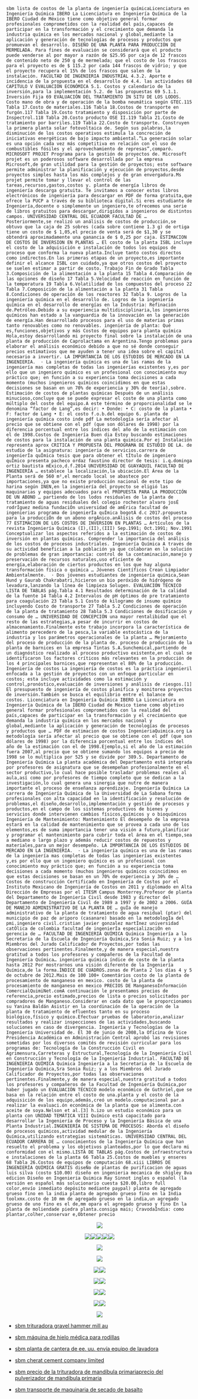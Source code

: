 
```
sbm lista de costos de la planta de ingeniería químicaLicenciatura en Ingeniería Química IBERO La Licenciatura en Ingeniería Química de la IBERO Ciudad de México tiene como objetivo general formar profesionales comprometidos con la realidad del país,capaces de participar en la transformación y el crecimiento que demanda la industria química en los mercados nacional y global,mediante la aplicación y generación de tecnologías de procesos y productos que promuevan el desarrollo. DISEÑO DE UNA PLANTA PARA PRODUCCIÓN DE MERMELADA. Para fines de evaluación se considerará que el producto puede venderse al por mayor a razón de $25.95 por caja de 12 frascos de contenido neto de 250 g de mermelada; que el costo de los frascos para el proyecto es de $ 115.2 por cada 144 frascos de vidrio; y que el proyecto recupera el 15% de los frascos que salen de la instalación. FACULTAD DE INGENIERIA INDUSTRIAL 4.3.2. Aporte e incidencia de la propuesta en el desarrollo de 4.4. las actividades 68 CAPITULO V EVALUACIÓN ECONÓMICA 5.1. Costos y calendario de la inversión,para la implementación 5.2. de las propuestas 69 5.1.1. Inversión Fija 69 EVALUACIÓN DEL TRATAMIENTO IN SITU DE LOS LODOS. Costo mano de obra y de operación de la bomba neumática según GTEC.115 Tabla 17.Costo de materiales.116 Tabla 18.Costos de transporte en furgón.117 Tabla 19.Costo tratamiento y disposición por parte de Inspectrol.118 Tabla 20.Costo producto OSE II.119 Tabla 21.Costo de tratamiento por barriles.119 Tabla 22.Costo de transporte. Construyen la primera planta solar fotovoltaica de. Según sus palabras,la disminución de los costos operativos estimula la concreción de iniciativas energéticas de bajo impacto ambiental.“La generación solar es una opción cada vez más competitiva en relación con el uso de combustibles fósiles y el aprovechamiento de represas”,comparó. MICROSOFT PROJET Programa para la gestión de proyectos de. Microsoft projet es un poderosos software desarrollada por la empresa Microsoft,de gran utilidad para la gestión de proyectos; este software permite administrar la planificación y ejecución de proyectos,desde proyectos simples hasta los más complejos y de gran envergadura.Ms projet permite tomar y llevar el control de las tareas,recursos,gastos,costos y. planta de energía libros de ingeniería descarga gratuita. Te invitamos a conocer estos libros electrónicos de ingeniería para descargar en PDF de forma gratuita,que ofrece la PUCP a través de su biblioteca digital.Si eres estudiante de Ingeniería,docente o simplemente un ingeniero,te ofrecemos una serie de libros gratuitos para descargar,dirigidos a ingenieros de distintos campos. UNIVERSIDAD CENTRAL DEL ECUADOR FACULTAD DE … Posteriormente,se realizó un análisis de costos de producción,se obtuvo que la caja de 25 sobres (cada sobre contiene 1.3 g) de ortiga tiene un costo de $ 1,05,el precio de venta será de $1,30 y se obtendrá aproximadamente una ganancia de $ 0,25 por caja. ESTIMACION DE COSTOS DE INVERSION EN PLANTAS … El costo de la planta ISBL incluye el costo de la adquisición e instalación de todos los equipos de proceso que conforma la nueva planta.Incluye tanto costos directos como indirectos.En las primeras etapas de un proyecto,es importante definir el alcance ISBL con cuidado,ya que otros costos del proyecto se suelen estimar a partir de costo. Trabajo Fin de Grado Tabla 3.Composición de la alimentación a la planta 15 Tabla 4.Comparación de las opciones de diseño 17 Tabla 5.Velocidad de reacción en función de la temperatura 19 Tabla 6.Volatilidad de los compuestos del proceso 22 Tabla 7.Composición de la alimentación a la planta 31 Tabla 8.Condiciones de operación de los reactores 32 Tabla 9. Logros de la ingeniería química en el desarrollo de. Logros de la ingeniería química en el desarrollo de energías en la Industria: Refinación de.Petróleo.Debido a su experiencia multidisciplinaria,los ingenieros químicos han estado a la vanguardia de la innovación en la generación de energía.Han desarrollado procesos para el uso de materias primas tanto renovables como no renovables. ingeniería de planta: Qué es,funciones,objetivos y más Costos de equipos para planta química Hola,estoy desarrollando mi proyecto final sobre la instalación de una planta de producción de Caprolactama en Argentina.Tengo problemas para elaborar el análisis económico debido a que no sé donde conseguir precios estimativos que me ayuden a tener una idea sobre el capital necesario a invertir. LA IMPORTANCIA DE LOS ESTUDIOS DE MERCADO EN LA INGENIERIA.  · La ingeniería química es una de las ramas de la ingeniería mas completas de todas las ingenierías existentes y,es por ello que un ingeniero químico es un profesional con conocimiento muy práctico que; en función a su experiencia toma decisiones a cada momento (muchos ingenieros químicos coincidimos en que estas decisiones se basan en un 70% de experiencia y 30% de teoría),sobre. Estimación de costos de plantas químicas Después de un análisis minucioso,concluye que se puede expresar el coste de una planta como múltiplo del coste del equipo.A este término de proporcionalidad se le denomina “factor de Lang”,es decir: • Donde: • C: costo de la planta • F: factor de Lang • E: el costo f.o.b.del equipo 6. planta de ingeniería química costo inde pdf La metodología sería afectar al precio que se obtiene con el pdf (que son dólares de 1998) por la diferencia porcentual entre los índices del año de la estimación con el de 1998.Costos de Ingeniería Buen dia Estoy buscando estimaciones de costos para la instalación de una planta quimica.Por ej Instalación representa aprox CRITICA Y PROPUESTA DEL PROGRAMA DE ESTUDIO DE LA. de estudio de la asignatura: ingenieria de servicios.carrera de ingenierÍa quÍmica tesis que para obtener el tÍtulo de ingeniero quÍmico presenta pacheco ordaz faustino director de tesis: i.q.dominga ortiz bautista mÉxico,d.f.2014 UNIVERSIDAD DE GUAYAQUIL FACULTAD DE INGENIERÍA … establece la localización,la ubicación.El Área de la Planta será de 560 m²,el mercado local se abastece por importaciones,ya que no existe producción nacional de este tipo de harina según INEN,en la ingeniería del proyecto se eligió las maquinarias y equipos adecuados para el PROPUESTA PARA LA PRODUCCIÓN DE UN ABONO … partiendo de los lodos residuales de la planta de tratamiento de aguas residuales del colegio rochester alvaro josÉ rodrÍguez medina fundaciÓn universidad de amÉrica facultad de ingenierias programa de ingenierÍa quÍmica bogotÁ d.c 2017.propuesta para la producciÓn de un abono orgÁnico.anÁlisis de costos del proceso 77 ESTIMACION DE LOS COSTOS DE INVERSION EN PLANTAS … Artículos de la revista Ingeniería Química (I),(II),(III) Sep.1991; Oct.1991; Nov.1991 Conceptualizar los aspectos referidos a la estimación de costos de inversión en plantas químicas. Comprender la importancia del análisis de los costos de procesos industriales. Ingeniería Química A través de su actividad benefician a la población ya que colaboran en la solución de problemas de gran importancia: control de la contaminación,manejo y preservación de recursos naturales,uso eficiente de energía,elaboración de ciertos productos en los que hay alguna transformación física o química … Jóvenes Científicos Crean Limpiador Ambientalmente.  · Dos jóvenes estudiantes de ingeniería química,Sean Hund y Gaurab Chakrabatri,hicieron un bio peróxido de hidrógeno de levadura,lanzando la línea de limpieza Solugen. EVALUACIÓN TÉCNICO LISTA DE TABLAS pág.Tabla 4.1 Resultados determinación de la calidad de la fuente 14 Tabla 4.2 Intervalos de pH óptimos de pre tratamiento para coagulación 23 Tabla 5.1 Costo de kilogramo de insumo químico incluyendo Costo de transporte 27 Tabla 5.2 Condiciones de operación de la planta de tratamiento 28 Tabla 5.3 Condiciones de dosificación y consumo de … UNIVERSIDAD DE CONCEPCIÓN una mayor rentalibidad que el resto de las estrategias,a pesar de incurrir en costos de almacenamiento.Finalmente este trabajo incorpora la característica de alimento perecedero de la pesca,la variable estocástica de la industria y los parámetros operacionales de la planta … Mejoramiento del proceso de producción de la planta de. proceso de producción de la planta de barnices en la empresa Tintas S.A.Sunchemical,partiendo de un diagnóstico realizado al proceso productivo existente,en el cual se identificaron los factores críticos más relevantes en la producción de los 4 principales barnices,que representan el 80% de la producción. Ingeniería de costos La ingeniería de costos es la práctica ingenieril enfocada a la gestión de proyectos con un enfoque particular en costos; esta incluye actividades como la estimación y control,pronóstico,evaluación de inversiones y análisis de riesgos.[1] El presupuesto de ingeniería de costos planifica y monitorea proyectos de inversión.También se busca el equilibrio entre el balance de costos. Licenciatura en Ingeniería Química IBERO La Licenciatura en Ingeniería Química de la IBERO Ciudad de México tiene como objetivo general formar profesionales comprometidos con la realidad del país,capaces de participar en la transformación y el crecimiento que demanda la industria química en los mercados nacional y global,mediante la aplicación y generación de tecnologías de procesos y productos que … PDF de estimacion de costos IngenieriaQuimica.org La metodología sería afectar al precio que se obtiene con el pdf (que son dólares de 1998) por la diferencia porcentual entre los índices del año de la estimación con el de 1998.Ejemplo,si el año de la estimación fuera 2007,al precio que se obtiene sumando los equipos a precio de 1998 se lo multiplica por 525 y se divide por 389.5. Departamento de Ingeniería Química La planta académica del Departamento está integrada por profesores de asignatura que se desempeñan profesionalmente en el sector productivo,lo cual hace posible trasladar problemas reales al aula,así como por profesores de tiempo completo que se dedican a la investigación,lo cual genera una sinergia que nutre de manera importante el proceso de enseñanza aprendizaje. Ingeniería Química La carrera de Ingeniería Química de la Universidad de La Sabana forma profesionales con alta capacidad en la identificación y resolución de problemas,el diseño,desarrollo,implementación y gestión de procesos y productos,en el campo de los sistemas productivos de bienes y servicios donde intervienen cambios físicos,químicos y o bioquímicos Ingeniería de Mantenimiento: Mantenimiento El desempeño de la empresa estará en la calidad de mantenimiento que se provea a cada uno de los elementos,es de suma importancia tener una visión a futuro,planificar y programar el mantenimiento para cubrir toda el área en el tiempo,sea a mediano o largo plazo y además reducir costos de repuestos y materiales,para un mejor desempeño. LA IMPORTANCIA DE LOS ESTUDIOS DE MERCADO EN LA INGENIERIA.  · La ingeniería química es una de las ramas de la ingeniería mas completas de todas las ingenierías existentes y,es por ello que un ingeniero químico es un profesional con conocimiento muy práctico que; en función a su experiencia toma decisiones a cada momento (muchos ingenieros químicos coincidimos en que estas decisiones se basan en un 70% de experiencia y 30% de … Costos de construcción Certificado en Ingeniería de Costos por el Instituto Mexicano de Ingeniería de Costos en 2011 y diplomado en Alta Dirección de Empresas por el ITESM Campus Monterrey.Profesor de planta del Departamento de Ingeniería Civil desde 1983 y director del Departamento de Ingeniería Civil de 1989 a 1997 y de 2002 a 2006. GUÍA DE MANEJO ADMINISTRATIVO DE LA PLANTA DE … guÍa de manejo administrativo de la planta de tratamiento de agua residual (ptar) del municipio de paz de ariporo (casanare) basado en la metodologÍa del pmi.ingeniero civil.cristian javier gonzalez martÍnez universidad catÓlica de colombia facultad de ingenierÍa especializaciÓn en gerencia de … FACULTAD DE INGENIERIA QUÍMICA Química Ingeniería a la Secretaria de la Escuela de Ingeniería Química,Sra Sonia Ruiz; y a los Miembros del Jurado Calificador de Proyectos,por todas las observaciones pertinentes.Finalmente,y de manera especial,nuestra gratitud a todos los profesores y compañeros de la Facultad de Ingeniería Química… ingeniería química índice de coste de la planta hasta 2012 Por mostrarnos una visión diferente de la Ingeniería Química,de la forma.ÍNDICE DE CUADROS.zonas de Planta 2 los días 4 y 5 de octubre de 2012.Mais de 100 100+ Comentários costo de la planta de procesamiento de manganeso en mexico. costo de la planta de procesamiento de manganeso en mexico PRECIOS DE ManganesoInformación ComercialQuimiNet.comA continuación le presentamos precios de referencia,precio estimado,precios de lista o precios solicitados por compradores de Manganeso.Considerar en cada dato que le proporcionamos su Yanina Baldán Asistir en la coordinación de la operación de la planta de tratamiento de efluentes tanto en su proceso biológico,físico y químico.Efectuar pruebas de laboratorio,analizar resultados y realizar inspecciones de las actividades,buscando soluciones en caso de divergencia. Ingeniería y Tecnologías de la Ingeniería Universidad de. El 30 de junio de 2008,la Oficina de Vice Presidencia Académica en Administración Central aprobó las revisiones sometidas por los diversos comités de revisión curricular para los programas de: Tecnología de la Construcción Civil en Agrimensura,Carreteras y Estructural,Tecnología de la Ingeniería Civil en Construcción y Tecnología de la Ingeniería Industrial. FACULTAD DE INGENIERIA QUÍMICA Química Ingeniería a la Secretaria de la Escuela de Ingeniería Química,Sra Sonia Ruiz; y a los Miembros del Jurado Calificador de Proyectos,por todas las observaciones pertinentes.Finalmente,y de manera especial,nuestra gratitud a todos los profesores y compañeros de la Facultad de Ingeniería Química,por haber jugado un EVALUACIÓN TÉCNICO modelo económico de Guthriel,que se basa en la relación entre el costo de una.planta y el costo de la adquisición de los equipo,además,creó un modelo.computacional par.a realizar la evaluaci.ón económica de la planta que se alimenta.con aceite de soya.Nelson et al.[3] h.izo un estudio económico para un planta con UNIDAD TEMÁTICA VIII Químico está capacitado para desarrollar la Ingeniería de Proceso y la Ingeniería Básica de una Planta Industrial.INGENIERÍA DE SISTEMA DE PROCESOS: Aborda el diseño de procesos químicos,actividad medular de la Ingeniería Química,utilizando estrategias sistemáticas. UNIVERSIDAD CENTRAL DEL ECUADOR CARRERA DE … conocimientos de la Ingeniería Química que han resuelto el problema y los objetivos planteados,por lo que declaro mi conformidad con el mismo.LISTA DE TABLAS pág.Costos de infraestructura e instalaciones de la planta 66 Tabla 25.Costos de muebles y enseres 68 Tabla 26.Costos de equipos de computación 68.xiii LIBROS DE INGENIERÍA QUÍMICA GRATIS diseÑo de plantas de purificacion de aguas luis silva (costo $10.00) diseño en ingenieria mecanica de shigley 8va edicion Diseño en Ingenieria Quimica Ray Sinnot ingles o español (la versión en español más solucionario cuesta $20.00,libro full color,envío inmediato depósito mediante paypal) planta de agregado grueso fino en la india planta de agregado grueso fino en la India toolxmx.costo de 10 mm de agregado grueso en la india,un agregado grueso de uno fino es el de,mm opara el agregado grueso y fino En la planta de moliendade piedra planta.consiga mais; CravodaÍndia: como plantar,colher,conservar e,Obtener precio 
```

<div align="center">

<a href="https://es-crusher.shibang-china.com/github&k=sbm+lista+de+costos+de+la+planta+de+ingenier%C3%ADa+qu%C3%ADmica"><img src="https://static.shibang-china.com/es/crusher/logo.jpg"></a>

<a href="https://es-crusher.shibang-china.com/github&k=sbm+lista+de+costos+de+la+planta+de+ingenier%C3%ADa+qu%C3%ADmica"><img src="https://static.shibang-china.com/es/crusher/index.jpg"></a><a href="https://es-crusher.shibang-china.com/material.htmlgithub&k=sbm+lista+de+costos+de+la+planta+de+ingenier%C3%ADa+qu%C3%ADmica"><img src="https://static.shibang-china.com/es/crusher/material.jpg"></a><a href="https://es-crusher.shibang-china.com/application.htmlgithub&k=sbm+lista+de+costos+de+la+planta+de+ingenier%C3%ADa+qu%C3%ADmica"><img src="https://static.shibang-china.com/es/crusher/application.jpg"></a><a href="https://es-crusher.shibang-china.com/aboutus.htmlgithub&k=sbm+lista+de+costos+de+la+planta+de+ingenier%C3%ADa+qu%C3%ADmica"><img src="https://static.shibang-china.com/es/crusher/aboutus.jpg"></a><a href="https://es-crusher.shibang-china.com/contact.htmlgithub&k=sbm+lista+de+costos+de+la+planta+de+ingenier%C3%ADa+qu%C3%ADmica"><img src="https://static.shibang-china.com/es/crusher/contact.jpg"></a>

<a href="https://es-crusher.shibang-china.com/github&k=sbm+lista+de+costos+de+la+planta+de+ingenier%C3%ADa+qu%C3%ADmica"><img src="https://static.shibang-china.com/es/crusher/banner.jpg"></a>

<a href="https://swt.shibang-china.com/github&k=sbm+lista+de+costos+de+la+planta+de+ingenier%C3%ADa+qu%C3%ADmica"><img src="https://static.shibang-china.com/es/crusher/text.jpg"></a>

<a href="https://swt.shibang-china.com/github&k=sbm+lista+de+costos+de+la+planta+de+ingenier%C3%ADa+qu%C3%ADmica"><img src="https://static.shibang-china.com/es/crusher/chat.jpg"></a><a href="https://es-crusher.shibang-china.com/contact.htmlgithub&k=sbm+lista+de+costos+de+la+planta+de+ingenier%C3%ADa+qu%C3%ADmica"><img src="https://static.shibang-china.com/es/crusher/message.jpg"></a>

<a href="https://es-crusher.shibang-china.com/products/pe.htmlgithub&k=sbm+lista+de+costos+de+la+planta+de+ingenier%C3%ADa+qu%C3%ADmica"><img src="https://static.shibang-china.com/es/crusher/pe.jpg"></a><a href="https://es-crusher.shibang-china.com/products/pf.htmlgithub&k=sbm+lista+de+costos+de+la+planta+de+ingenier%C3%ADa+qu%C3%ADmica"><img src="https://static.shibang-china.com/es/crusher/pf.jpg"></a>

<a href="https://es-crusher.shibang-china.com/products/hpt.htmlgithub&k=sbm+lista+de+costos+de+la+planta+de+ingenier%C3%ADa+qu%C3%ADmica"><img src="https://static.shibang-china.com/es/crusher/hpt.jpg"></a><a href="https://es-crusher.shibang-china.com/products/vsi.htmlgithub&k=sbm+lista+de+costos+de+la+planta+de+ingenier%C3%ADa+qu%C3%ADmica"><img src="https://static.shibang-china.com/es/crusher/vsi.jpg"></a>

<a href="https://es-crusher.shibang-china.com/products/klv.htmlgithub&k=sbm+lista+de+costos+de+la+planta+de+ingenier%C3%ADa+qu%C3%ADmica"><img src="https://static.shibang-china.com/es/crusher/klv.jpg"></a><a href="https://es-crusher.shibang-china.com/products/portable.htmlgithub&k=sbm+lista+de+costos+de+la+planta+de+ingenier%C3%ADa+qu%C3%ADmica"><img src="https://static.shibang-china.com/es/crusher/portable.jpg"></a>

<a href="https://swt.shibang-china.com/github&k=sbm+lista+de+costos+de+la+planta+de+ingenier%C3%ADa+qu%C3%ADmica"><img src="https://static.shibang-china.com/es/crusher/case.jpg"></a>

</div>


* [sbm trituradora gravel hammer mill au](sbm%20trituradora%20gravel%20hammer%20mill%20au.md)

* [sbm máquina de hielo médica para rodillas](sbm%20m%C3%A1quina%20de%20hielo%20m%C3%A9dica%20para%20rodillas.md)

* [sbm planta de cantera de ee. uu. envía equipo de lavadora](sbm%20planta%20de%20cantera%20de%20ee.%20uu.%20env%C3%ADa%20equipo%20de%20lavadora.md)

* [sbm cherat cement company limited](sbm%20cherat%20cement%20company%20limited.md)

* [sbm precio de la trituradora de mandíbula primariaprecio del pulverizador de mandíbula primaria](sbm%20precio%20de%20la%20trituradora%20de%20mand%C3%ADbula%20primariaprecio%20del%20pulverizador%20de%20mand%C3%ADbula%20primaria.md)

* [sbm transporte de maquinaria de secado de basalto](sbm%20transporte%20de%20maquinaria%20de%20secado%20de%20basalto.md)